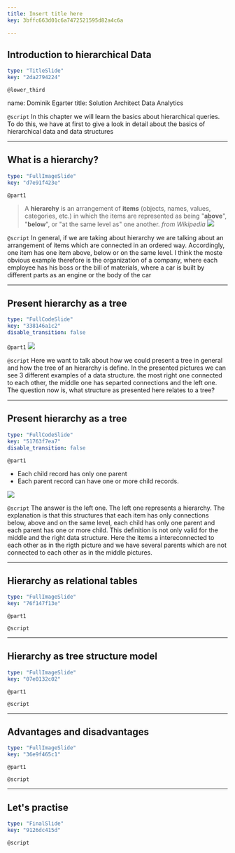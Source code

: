 ```yaml
---
title: Insert title here
key: 3bffc663d01c6a7472521595d82a4c6a

---
```

## Introduction to hierarchical Data

```yaml
type: "TitleSlide"
key: "2da2794224"
```

`@lower_third`

name: Dominik Egarter
title: Solution Architect Data Analytics


`@script`
In this chapter we will learn the basics about hierarchical queries. To do this, we have at first to give a look in detail about the basics of hierarchical data and data structures


---
## What is a hierarchy?

```yaml
type: "FullImageSlide"
key: "d7e91f423e"
```

`@part1`
> A **hierarchy** is an arrangement of **items** 
(objects, names, values, categories, etc.) in which the items are represented as being "**above**", "**below**", or "at the same level as" one another.
_from Wikipedia_
![](https://assets.datacamp.com/production/repositories/4213/datasets/bb9182cfc37b4d0abc3290a77b91330a7ef9af91/hierarchyGeneral.jpg)


`@script`
In general, if we are taking about hierarchy we are talking about an arrangement of items which are connected in an ordered way. Accordingly, one item has one item above, below or on the same level. I think the moste obvious example therefore is the organization of a company, where each employee has his boss or the bill of materials, where a car is built by different parts as an engine or the body of the car


---
## Present hierarchy as a tree

```yaml
type: "FullCodeSlide"
key: "338146a1c2"
disable_transition: false
```

`@part1`
![](https://assets.datacamp.com/production/repositories/4213/datasets/64b5ed02c0f1ff079c3d1779faaa6d13c4bfeec7/differentStructures.png)


`@script`
Here we want to talk about how we could present a tree in general and how the tree of an hierarchy is define. In the presented pictures we can see 3 different examples of a data structure. the most right one connected to each other, the middle one has separted connections and the left one. The question now is, what structure as presented here relates to a tree?


---
## Present hierarchy as a tree

```yaml
type: "FullCodeSlide"
key: "51763f7ea7"
disable_transition: false
```

`@part1`
- Each child record has only one parent
- Each parent record can have one or more child records.

![](https://assets.datacamp.com/production/repositories/4213/datasets/36906347a2c4fb68d4de6c053410229d3d4924d0/compareStructure.png)


`@script`
The answer is the left one. The left one represents a hierarchy. The explanation is that this structures that each item has only connections below, above and on the same level, each child has only one parent and each parent has one or more child. This definition is not only valid for the middle and the right data structure. Here the items a intereconnected to each other as in the rigth picture and we have several parents which are not connected to each other as in the middle pictures.


---
## Hierarchy as relational tables

```yaml
type: "FullImageSlide"
key: "76f147f13e"
```

`@part1`



`@script`



---
## Hierarchy as tree structure model

```yaml
type: "FullImageSlide"
key: "07e0132c02"
```

`@part1`



`@script`



---
## Advantages and disadvantages

```yaml
type: "FullImageSlide"
key: "36e9f465c1"
```

`@part1`



`@script`



---
## Let's practise

```yaml
type: "FinalSlide"
key: "9126dc415d"
```

`@script`


